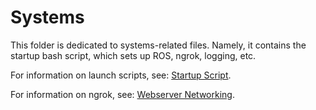 # Systems
This folder is dedicated to systems-related files. Namely, it contains the startup bash script, which sets up ROS, ngrok, logging, etc. 

For information on launch scripts, see: [Startup Script](https://cusail-navigation.github.io/intrasite/ros/startupscript.html).

For information on ngrok, see: [Webserver Networking](https://cusail-navigation.github.io/intrasite/ros/networking.html).
